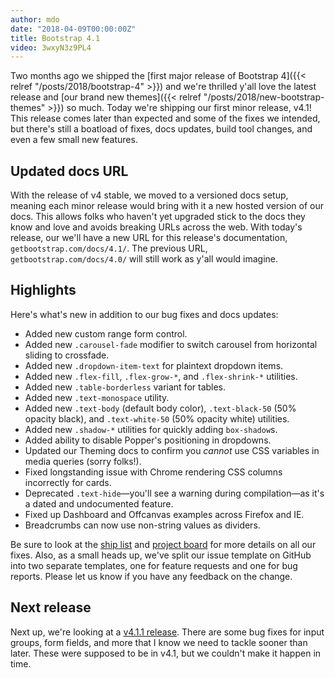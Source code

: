 ```yaml
---
author: mdo
date: "2018-04-09T00:00:00Z"
title: Bootstrap 4.1
video: 3wxyN3z9PL4
---
```


Two months ago we shipped the [first major release of Bootstrap 4]({{< relref "/posts/2018/bootstrap-4" >}}) and we're thrilled y'all love the latest release and [our brand new themes]({{< relref "/posts/2018/new-bootstrap-themes" >}}) so much. Today we're shipping our first minor release, v4.1! This release comes later than expected and some of the fixes we intended, but there's still a boatload of fixes, docs updates, build tool changes, and even a few small new features.

## Updated docs URL

With the release of v4 stable, we moved to a versioned docs setup, meaning each minor release would bring with it a new hosted version of our docs. This allows folks who haven't yet upgraded stick to the docs they know and love and avoids breaking URLs across the web. With today's release, our we'll have a new URL for this release's documentation, `getbootstrap.com/docs/4.1/`. The previous URL, `getbootstrap.com/docs/4.0/` will still work as y'all would imagine.

## Highlights

Here's what's new in addition to our bug fixes and docs updates:

- Added new custom range form control.
- Added new `.carousel-fade` modifier to switch carousel from horizontal sliding to crossfade.
- Added new `.dropdown-item-text` for plaintext dropdown items.
- Added new `.flex-fill`, `.flex-grow-*`, and `.flex-shrink-*` utilities.
- Added new `.table-borderless` variant for tables.
- Added new `.text-monospace` utility.
- Added new `.text-body` (default body color), `.text-black-50` (50% opacity black), and `.text-white-50` (50% opacity white) utilities.
- Added new `.shadow-*` utilities for quickly adding `box-shadow`s.
- Added ability to disable Popper's positioning in dropdowns.
- Updated our Theming docs to confirm you _cannot_ use CSS variables in media queries (sorry folks!).
- Fixed longstanding issue with Chrome rendering CSS columns incorrectly for cards.
- Deprecated `.text-hide`—you'll see a warning during compilation—as it's a dated and undocumented feature.
- Fixed up Dashboard and Offcanvas examples across Firefox and IE.
- Breadcrumbs can now use non-string values as dividers.

Be sure to look at the [ship list](https://github.com/twbs/bootstrap/issues/25375) and [project board](https://github.com/twbs/bootstrap/projects/5) for more details on all our fixes. Also, as a small heads up, we've split our issue template on GitHub into two separate templates, one for feature requests and one for bug reports. Please let us know if you have any feedback on the change.

## Next release

Next up, we're looking at a [v4.1.1 release](https://github.com/twbs/bootstrap/projects/13). There are some bug fixes for input groups, form fields, and more that I know we need to tackle sooner than later. These were supposed to be in v4.1, but we couldn't make it happen in time.
